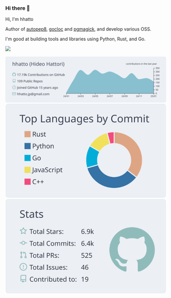### Hi there 👋

Hi, I'm hhatto

Author of [autopep8](https://github.com/hhatto/autopep8), [gocloc](https://github.com/hhatto/gocloc) and [pgmagick](https://github.com/hhatto/pgmagick), and develop various OSS.

I'm good at building tools and libraries using Python, Rust, and Go.

![](https://komarev.com/ghpvc/?username=hhatto&color=blue)

[![](https://raw.githubusercontent.com/hhatto/hhatto/main/profile-summary-card-output/nord_bright/0-profile-details.svg)](https://github.com/vn7n24fzkq/github-profile-summary-cards) [![](https://raw.githubusercontent.com/hhatto/hhatto/main/profile-summary-card-output/nord_bright/2-most-commit-language.svg)](https://github.com/vn7n24fzkq/github-profile-summary-cards)
[![](https://raw.githubusercontent.com/hhatto/hhatto/main/profile-summary-card-output/nord_bright/3-stats.svg)](https://github.com/vn7n24fzkq/github-profile-summary-cards)

